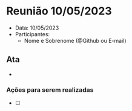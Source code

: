 # Reunião 10/05/2023

- Data: 10/05/2023  
- Participantes:
  - Nome e Sobrenome (@Github ou E-mail)

## Ata

- 

### Ações para serem realizadas

- [ ]